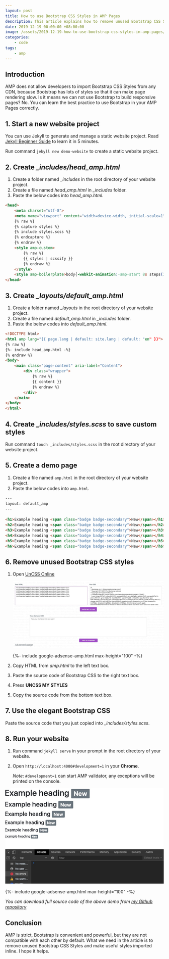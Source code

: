 ```yaml
---
layout: post
title: How to use Bootstrap CSS Styles in AMP Pages
description: This article explains how to remove unused Bootstrap CSS Styles and use the rest of the styles in AMP pages.
date: 2019-12-19 00:00:00 +08:00:00
image: /assets/2019-12-19-how-to-use-bootstrap-css-styles-in-amp-pages/banner.jpg
categories:
    - code
tags:
    - amp
---
```


## Introduction

AMP does not allow developers to import Bootstrap CSS Styles from any CDN, because Bootstrap has lots of styles so that it can make page rendering slow. Is it means we can not use Bootstrap to build responsive pages? No. You can learn the best practice to use Bootstrap in your AMP Pages correctly.

## 1. Start a new website project

You can use Jekyll to generate and manage a static website project. Read [Jekyll Beginner Guide](/jekyll-beginner-guide.html) to learn it in 5 minutes.

Run command `jekyll new demo-website` to create a static website project.

## 2. Create *_includes/head_amp.html*

1. Create a folder named *_includes* in the root directory of your website project.
2. Create a file named *head_amp.html* in *_includes* folder.
3. Paste the below codes into *head_amp.html*.

```html
<head>
    <meta charset="utf-8">
    <meta name="viewport" content="width=device-width, initial-scale=1" />
    {% raw %}
    {% capture styles %}
    {% include styles.scss %}
    {% endcapture %}
    {% endraw %}
    <style amp-custom>
        {% raw %}
        {{ styles | scssify }}
        {% endraw %}
    </style>
    <style amp-boilerplate>body{-webkit-animation:-amp-start 8s steps(1,end) 0s 1 normal both;-moz-animation:-amp-start 8s steps(1,end) 0s 1 normal both;-ms-animation:-amp-start 8s steps(1,end) 0s 1 normal both;animation:-amp-start 8s steps(1,end) 0s 1 normal both}@-webkit-keyframes -amp-start{from{visibility:hidden}to{visibility:visible}}@-moz-keyframes -amp-start{from{visibility:hidden}to{visibility:visible}}@-ms-keyframes -amp-start{from{visibility:hidden}to{visibility:visible}}@-o-keyframes -amp-start{from{visibility:hidden}to{visibility:visible}}@keyframes -amp-start{from{visibility:hidden}to{visibility:visible}}</style><noscript><style amp-boilerplate>body{-webkit-animation:none;-moz-animation:none;-ms-animation:none;animation:none}</style></noscript>
</head>
```

## 3. Create *_layouts/default_amp.html*

1. Create a folder named *_layouts* in the root directory of your website project.
2. Create a file named *default_amp.html* in *_includes* folder.
3. Paste the below codes into *default_amp.html*.

```html
<!DOCTYPE html>
<html amp lang="{{ page.lang | default: site.lang | default: "en" }}">
{% raw %}
{%- include head_amp.html -%}
{% endraw %}
<body>
    <main class="page-content" aria-label="Content">
        <div class="wrapper">
            {% raw %}
            {{ content }}
            {% endraw %}
        </div>
    </main>
</body>
</html>
```

## 4. Create *_includes/styles.scss* to save custom styles

Run command `touch _includes/styles.scss` in the root directory of your website project.

## 5. Create a demo page

1. Create a file named `amp.html` in the root directory of your website project.
2. Paste the below codes into `amp.html`.

```html
---
layout: default_amp
---

<h1>Example heading <span class="badge badge-secondary">New</span></h1>
<h2>Example heading <span class="badge badge-secondary">New</span></h2>
<h3>Example heading <span class="badge badge-secondary">New</span></h3>
<h4>Example heading <span class="badge badge-secondary">New</span></h4>
<h5>Example heading <span class="badge badge-secondary">New</span></h5>
<h6>Example heading <span class="badge badge-secondary">New</span></h6>
```

## 6. Remove unused Bootstrap CSS styles

1. Open [UnCSS Online](https://uncss-online.com)

    ![UnCSS Online](/assets/2019-12-19-how-to-use-bootstrap-css-styles-in-amp-pages/uncss.jpg)

    {%- include google-adsense-amp.html max-height="100" -%}

2. Copy HTML from *amp.html* to the left text box.
3. Paste the source code of Bootstrap CSS to the right text box.
4. Press **UNCSS MY STYLES**
5. Copy the source code from the bottom text box.

## 7. Use the elegant Bootstrap CSS

Paste the source code that you just copied into *_includes/styles.scss*.

## 8. Run your website

1. Run command `jekyll serve` in your prompt in the root directory of your website.
2. Open `http://localhost:4000#development=1` in your **Chrome**.

    *Note*: `#development=1` can start AMP validator, any exceptions will be printed on the console.

![Result](/assets/2019-12-19-how-to-use-bootstrap-css-styles-in-amp-pages/result.jpg)

{%- include google-adsense-amp.html max-height="100" -%}

*You can download full source code of the above demo from [my Github repository](https://github.com/miguoliang/effective-jekyll.git)*

## Conclusion

AMP is strict, Bootstrap is convenient and powerful, but they are not compatible with each other by default. What we need in the article is to remove unused Bootstrap CSS Styles and make useful styles imported inline. I hope it helps.
